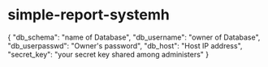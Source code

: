 # simple-report-systemh
{     "db_schema": "name of Database",     "db_username": "owner of Database",     "db_userpasswd": "Owner's password",     "db_host": "Host IP address",     "secret_key": "your secret key shared among administers" }

